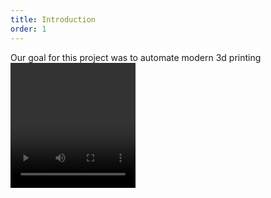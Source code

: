 ```yaml
---
title: Introduction
order: 1
---
```

Our goal for this project was to automate modern 3d printing
<video preload="auto" autoplay="autoplay" loop="loop" style="width: 200px; height: 200px;">
    <source src="//i.imgur.com/McceJqY.webm" type="video/webm"></source>
</video>
    
